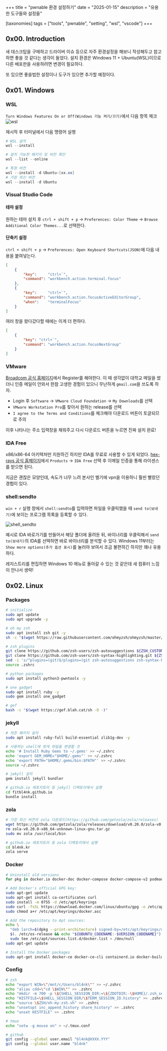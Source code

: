 +++
title = "pwnable 환경 설정하기"
date = "2025-01-15"
description = "유용한 도구들와 설정들"

[taxonomies]
tags = ["tools", "pwnable", "setting", "wsl", "vscode"]
+++

## 0x00. Introduction
새 데스크탑을 구매하고 드라이버 이슈 등으로 자주 환경설정을 해보니 작성해두고 참고하면 좋을 것 같다는 생각이 들었다.
설치 환경은 Windows 11 + Ubuntu(WSL)이므로 다른 배포판을 사용하려면 변경이 필요하다.

또 있으면 좋을법한 설정이나 도구가 있으면 추가할 예정이다.


## 0x01. Windows
### WSL
`Turn Windows Features On or Off(Windows 기능 켜기/끄기)`에서 다음 항목 체크
![wsl](https://github.com/user-attachments/assets/8cb36560-c5a5-43e1-8a4d-cbae336fdf34)

재시작 후 터미널에서 다음 명령어 실행

``` powershell
# WSL 설치
wsl --install

# 설치 가능한 패키지 및 버전 확인
wsl --list --online

# 특정 버전
wsl --install -d Ubuntu-[xx.xx]
# 가장 최신 버전
wsl --install -d Ubuntu
```

### Visual Studio Code
#### 테마 설정
원하는 테마 설치 후 `ctrl + shift + p` -> `Preferences: Color Theme` -> `Browse Additional Color Themes...`로 선택한다.

#### 단축키 설정
`ctrl + shift + p` -> `Preferences: Open Keyboard Shortcuts(JSON)`에 다음 내용을 붙여넣는다.

``` json
[
    {
        "key":     "ctrl+`",
        "command": "workbench.action.terminal.focus"
    },
    {
        "key":     "ctrl+`",
        "command": "workbench.action.focusActiveEditorGroup",
        "when":    "terminalFocus"
    }    
]
```

여러 창을 왔다갔다할 때에는 이게 더 편하다.

``` json
[
    {
        "key": "ctrl+`",
        "command": "workbench.action.focusNextGroup"
    }
]
```

### VMware
[Broadcom 공식 홈페이지](https://support.broadcom.com/)에서 Register를 해야한다.
이 때 생각없이 대학교 메일을 썼더니 인증 메일이 안와서 한참 고생한 경험이 있으니 무난하게 `gmail.com`을 쓰도록 하자.

- Login 후 `Software` -> `VMware Cloud Foundation` -> `My Downloads`를 선택
- `VMware Workstation Pro`를 찾아서 원하는 release를 선택
- `I agree to the Terms and Conditions`를 체크해야 다운로드 버튼이 토글되므로 주의

이후 나타나는 주소 입력창을 채워주고 다시 다운로드 버튼을 누르면 진짜 설치 완료!

### IDA Free
x86/x86-64 아키텍처만 지원하긴 하지만 IDA를 무료로 사용할 수 있게 되었다.
[hex-rays 공식 홈페이지](https://hex-rays.com/)에서 `Products` -> `IDA Free` 선택 후 이메일 인증을 통해 라이센스를 받으면 된다.

지금은 괜찮은 모양인데, 속도가 너무 느려 본사인 벨기에 vpn을 이용하니 훨씬 빨랐던 경험이 있다.

### shell:sendto
`win + r` 실행 창에서 `shell:sendto`를 입력하면 파일을 우클릭했을 때 `send to(보내기)`에 보이는 프로그램 목록을 등록할 수 있다.

![shell_sendto](https://github.com/user-attachments/assets/fd79c254-35f6-48cc-85d4-5a0d8dcc8332)

예시로 IDA 바로가기를 만들어서 해당 폴더에 올려둔 뒤, 바이너리를 우클릭해서 `send to(보내기)`의 IDA를 선택하면 바로 바이너리를 분석할 수 있다.
Windows 11부터는 `Show more options(추가 옵션 표시)`를 눌러야 보여서 조금 불편하긴 하지만 꽤나 유용하다.

레지스트리를 편집하면 Windows 10 메뉴로 돌아갈 수 있는 것 같은데 새 컴퓨터 느낌이 안나서 생략!


## 0x02. Linux
### Packages
``` bash
# initialize
sudo apt update
sudo apt upgrade -y

# oh my zsh
sudo apt install zsh git -y
sh -c "$(wget https://raw.githubusercontent.com/ohmyzsh/ohmyzsh/master/tools/install.sh -O -)"

# zsh plugins
git clone https://github.com/zsh-users/zsh-autosuggestions ${ZSH_CUSTOM:-~/.oh-my-zsh/custom}/plugins/zsh-autosuggestions
git clone https://github.com/zsh-users/zsh-syntax-highlighting.git ${ZSH_CUSTOM:-~/.oh-my-zsh/custom}/plugins/zsh-syntax-highlighting
sed -i 's/^plugins=(git)$/plugins=(git zsh-autosuggestions zsh-syntax-highlighting)/' ~/.zshrc
source .zshrc

# python packages
sudo apt install python3-pwntools -y

# one gadget
sudo apt install ruby -y
sudo gem install one_gadget

# gef
bash -c "$(wget https://gef.blah.cat/sh -O -)"
```

### jekyll
``` bash
# 의존 패키지 설치
sudo apt install ruby-full build-essential zlib1g-dev -y

# 사용하는 shell에 맞게 파일을 변경할 것
echo '# Install Ruby Gems to ~/.gems' >> ~/.zshrc
echo 'export GEM_HOME="$HOME/.gems"' >> ~/.zshrc
echo 'export PATH="$HOME/.gems/bin:$PATH"' >> ~/.zshrc
source ~/.zshrc

# jekyll 설치
gem install jekyll bundler

# github.io 레포지토리 등 jekyll 디렉토리에서 실행
cd fitbl4nk.github.io
bundle install
```

### zola
``` bash
# 가장 최신 버전의 zola 다운로드(https://github.com/getzola/zola/releases)
wget https://github.com/getzola/zola/releases/download/v0.20.0/zola-v0.20.0-x86_64-unknown-linux-gnu.tar.gz
rm zola-v0.20.0-x86_64-unknown-linux-gnu.tar.gz
sudo mv zola /usr/local/bin

# github.io 레포지토리 등 zola 디렉토리에서 실행
cd bl4nk.kr
zola serve
```
### Docker
``` bash
# Uninstall old versions
for pkg in docker.io docker-doc docker-compose docker-compose-v2 podman-docker containerd runc; do sudo apt-get remove $pkg; done

# Add Docker's official GPG key:
sudo apt-get update
sudo apt-get install ca-certificates curl
sudo install -m 0755 -d /etc/apt/keyrings
sudo curl -fsSL https://download.docker.com/linux/ubuntu/gpg -o /etc/apt/keyrings/docker.asc
sudo chmod a+r /etc/apt/keyrings/docker.asc

# Add the repository to Apt sources:
echo \
  "deb [arch=$(dpkg --print-architecture) signed-by=/etc/apt/keyrings/docker.asc] https://download.docker.com/linux/ubuntu \
  $(. /etc/os-release && echo "${UBUNTU_CODENAME:-$VERSION_CODENAME}") stable" | \
  sudo tee /etc/apt/sources.list.d/docker.list > /dev/null
sudo apt-get update

# Install the Docker packages
sudo apt-get install docker-ce docker-ce-cli containerd.io docker-buildx-plugin docker-compose-plugin -y
```

### Config
``` bash
# zsh
echo "export WIN=\"/mnt/c/Users/bl4nk\"" >> ~/.zshrc
echo "alias cdd=\"cd \$WIN\"" >> .zshrc
echo "mkdir -m 700 -p \${SHELL_SESSION_DIR:=\${ZDOTDIR:-\$HOME}/.zsh_sessions}" >> .zshrc
echo "HISTFILE=\$SHELL_SESSION_DIR/\$TERM_SESSION_ID.history" >> .zshrc
echo "source \$ZSH/oh-my-zsh.sh" >> .zshrc
echo "unsetopt inc_append_history share_history" >> .zshrc
echo "unset HISTFILE" >> .zshrc

# tmux
echo "setw -g mouse on" > ~/.tmux.conf

# github
git config --global user.email "bl4nk@XXXX.YYY"
git config --global user.name "bl4nk"
```
